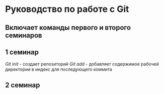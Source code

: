 # Руководство по работе с Git
## Включает команды первого и второго семинаров

## 1 семинар
*Git init* - создает репозиторий
*Git add* - добавляет содержимое рабочей директории в индекс для последующего коммита

## 2 семинар

